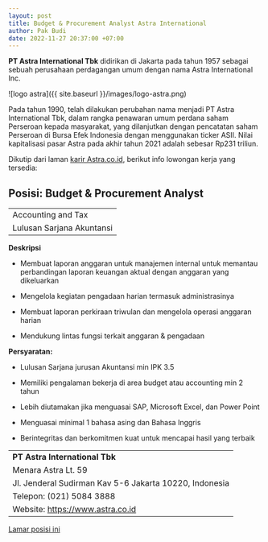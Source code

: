 ```yaml
---
layout: post
title: Budget & Procurement Analyst Astra International
author: Pak Budi
date: 2022-11-27 20:37:00 +07:00
---
```


**PT Astra International Tbk** didirikan di Jakarta pada tahun 1957 sebagai sebuah perusahaan perdagangan umum dengan nama Astra International Inc.

![logo astra]({{ site.baseurl }}/images/logo-astra.png)

Pada tahun 1990, telah dilakukan perubahan nama menjadi PT Astra International Tbk, dalam rangka penawaran umum perdana saham Perseroan kepada masyarakat, yang dilanjutkan dengan pencatatan saham Perseroan di Bursa Efek Indonesia dengan menggunakan ticker ASII. Nilai kapitalisasi pasar Astra pada akhir tahun 2021 adalah sebesar Rp231 triliun.

Dikutip dari laman [karir Astra.co.id](https://career.astra.co.id/lowongan), berikut info lowongan kerja yang tersedia:

## Posisi: Budget & Procurement Analyst ##

| |
|---|
| Accounting and Tax |
| Lulusan Sarjana Akuntansi |

**Deskripsi**

* Membuat laporan anggaran untuk manajemen internal untuk memantau perbandingan laporan keuangan aktual dengan anggaran yang dikeluarkan

* Mengelola kegiatan pengadaan harian termasuk administrasinya

* Membuat laporan perkiraan triwulan dan mengelola operasi anggaran harian

* Mendukung lintas fungsi terkait anggaran & pengadaan

**Persyaratan:**

* Lulusan Sarjana jurusan Akuntansi min IPK 3.5

* Memiliki pengalaman bekerja di area budget atau accounting min 2 tahun

* Lebih diutamakan jika menguasai SAP, Microsoft Excel, dan Power Point

* Menguasai minimal 1 bahasa asing dan Bahasa Inggris

* Berintegritas dan berkomitmen kuat untuk mencapai hasil yang terbaik

| |
|---|
| **PT Astra International Tbk** |
| Menara Astra Lt. 59 |
| Jl. Jenderal Sudirman Kav 5-6 Jakarta 10220, Indonesia |
| Telepon: (021) 5084 3888 |
| Website: https://www.astra.co.id |

<div class="apply"><a href="https://career.astra.co.id/lowongan/lowongan-detail-page/8783/Budget%20&%20Procurement%20Analyst">Lamar posisi ini</a></div>
